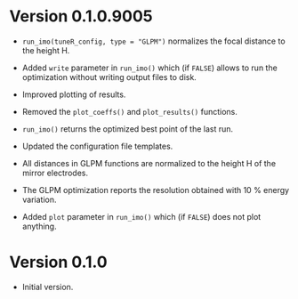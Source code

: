 # Version 0.1.0.9005

* `run_imo(tuneR_config, type = "GLPM")` normalizes the focal distance to the 
  height H.
  
* Added `write` parameter in `run_imo()` which (if `FALSE`) allows to 
  run the optimization without writing output files to disk.
  
* Improved plotting of results.

* Removed the `plot_coeffs()` and `plot_results()` functions.

* `run_imo()` returns the optimized best point of the last run.

* Updated the configuration file templates.

* All distances in GLPM functions are normalized to the height H of the mirror
  electrodes.

* The GLPM optimization reports the resolution obtained with 10 % energy 
  variation.

* Added `plot` parameter in `run_imo()` which (if `FALSE`) does not plot 
  anything.
  

# Version 0.1.0

* Initial version.
